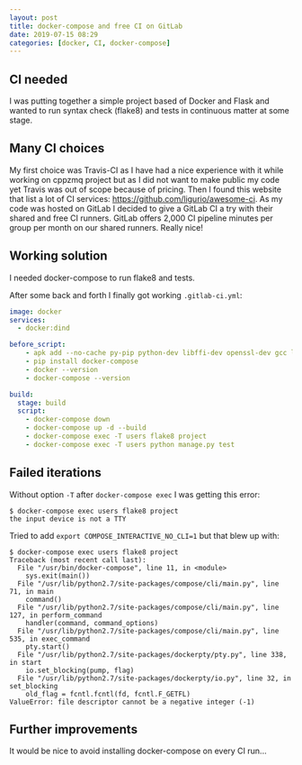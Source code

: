 ```yaml
---
layout: post
title: docker-compose and free CI on GitLab
date: 2019-07-15 08:29
categories: [docker, CI, docker-compose]
---
```



## CI needed

I was putting together a simple project based of Docker and Flask and wanted to run syntax check (flake8) and tests in continuous matter at some stage.

## Many CI choices

My first choice was Travis-CI as I have had a nice experience with it while working on cppzmq project but as I did not want to make public my code yet Travis was out of scope because of pricing.
Then I found this website that list a lot of CI services: https://github.com/ligurio/awesome-ci.
As my code was hosted on GitLab I decided to give a GitLab CI a try with their shared and free CI runners. GitLab offers 2,000 CI pipeline minutes per group per month on our shared runners. Really nice!

## Working solution

I needed docker-compose to run flake8 and tests.

After some back and forth I finally got working `.gitlab-ci.yml`:

```yaml
image: docker
services:
  - docker:dind

before_script:
    - apk add --no-cache py-pip python-dev libffi-dev openssl-dev gcc libc-dev make
    - pip install docker-compose
    - docker --version
    - docker-compose --version

build:
  stage: build
  script:
    - docker-compose down
    - docker-compose up -d --build
    - docker-compose exec -T users flake8 project
    - docker-compose exec -T users python manage.py test
```

## Failed iterations

Without option `-T` after `docker-compose exec` I was getting this error:

```
$ docker-compose exec users flake8 project
the input device is not a TTY
```

Tried to add `export COMPOSE_INTERACTIVE_NO_CLI=1` but that blew up with:


```
$ docker-compose exec users flake8 project
Traceback (most recent call last):
  File "/usr/bin/docker-compose", line 11, in <module>
    sys.exit(main())
  File "/usr/lib/python2.7/site-packages/compose/cli/main.py", line 71, in main
    command()
  File "/usr/lib/python2.7/site-packages/compose/cli/main.py", line 127, in perform_command
    handler(command, command_options)
  File "/usr/lib/python2.7/site-packages/compose/cli/main.py", line 535, in exec_command
    pty.start()
  File "/usr/lib/python2.7/site-packages/dockerpty/pty.py", line 338, in start
    io.set_blocking(pump, flag)
  File "/usr/lib/python2.7/site-packages/dockerpty/io.py", line 32, in set_blocking
    old_flag = fcntl.fcntl(fd, fcntl.F_GETFL)
ValueError: file descriptor cannot be a negative integer (-1)
```

## Further improvements

It would be nice to avoid installing docker-compose on every CI run...


